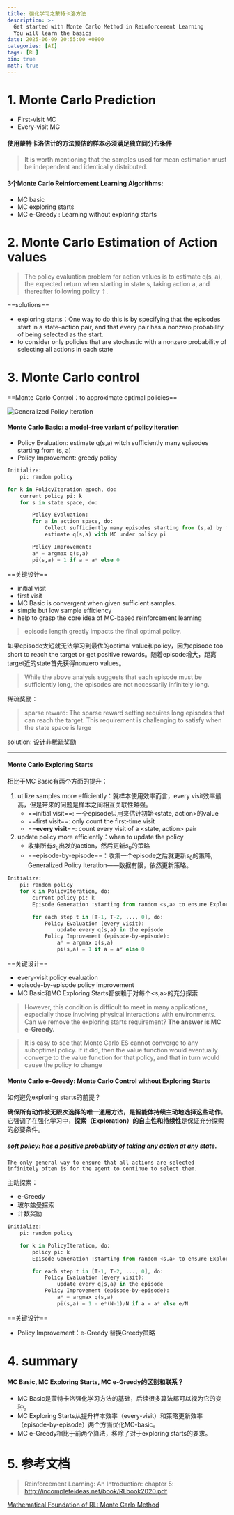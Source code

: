 ```yaml
---
title: 强化学习之蒙特卡洛方法 
description: >-
  Get started with Monte Carlo Method in Reinforcement Learning
  You will learn the basics 
date: 2025-06-09 20:55:00 +0800
categories: [AI] 
tags: [RL]
pin: true
math: true
---
```



# 1. Monte Carlo Prediction
- First-visit MC
- Every-visit MC

#### 使用蒙特卡洛估计的方法预估的样本必须满足独立同分布条件
>It is worth mentioning that the samples used for mean estimation must be independent and identically distributed.


#### 3个Monte Carlo Reinforcement Learning Algorithms:
- MC basic
- MC exploring starts
- MC e-Greedy : Learning without exploring starts


# 2.  Monte Carlo Estimation of Action values


>  The policy evaluation problem for action values is to estimate q(s, a), the expected return when starting in state s, taking action a, and thereafter following policy ⇡.

==solutions==
- exploring starts：One way to do this is by specifying that the episodes start in a state–action pair, and that every pair has a nonzero probability of being selected as the start.
- to consider only policies that are stochastic with a nonzero probability of selecting all actions in each state


# 3. Monte Carlo control
==Monte Carlo Control：to approximate optimal policies==

![Generalized Policy Iteration](/assets/img/posts/20250609/image-7.png)


#### Monte Carlo Basic: a model-free variant of policy iteration
- Policy Evaluation: estimate q(s,a) witch sufficiently many episodes starting from (s, a)
- Policy Improvement: greedy policy

```python
Initialize: 
	pi: random policy

for k in PolicyIteration epoch, do:
	current policy pi: k
	for s in state space, do:

		Policy Evaluation:
		for a in action space, do:
			Collect sufficiently many episodes starting from (s,a) by following policy pi
			estimate q(s,a) with MC under policy pi

		Policy Improvement:
		a* = argmax q(s,a)
		pi(s,a) = 1 if a = a* else 0
```

==关键设计==
- initial visit
- first visit
- MC Basic is convergent when given sufficient samples.
- simple but low sample efficiency
- help to grasp the core idea of MC-based reinforcement learning

> episode length greatly impacts the final optimal policy. 

如果episode太短就无法学习到最优的optimal value和policy，因为episode too short to reach the target or get positive rewards。随着episode增大，距离target近的state首先获得nonzero values。

>While the above analysis suggests that each episode must be sufficiently  long, the episodes are not necessarily infinitely long.


稀疏奖励：
> sparse reward: The sparse reward setting requires long episodes that can reach the target. This requirement is challenging to satisfy when the state space is large

solution: 设计非稀疏奖励

-----

#### Monte Carlo Exploring Starts
相比于MC Basic有两个方面的提升：
1. utilize samples more efficiently：就样本使用效率而言，every visit效率最高，但是带来的问题是样本之间相互关联性越强。
	- ==initial visit==: 一个episode只用来估计初始<state, action>的value
	- ==first visit==: only count the first-time visit
	- ==**every visit**==: count every visit of a <state, action> pair
2. update policy more efficiently：when to update the policy
	- 收集所有$s_0$出发的action，然后更新$s_0$的策略
	- ==episode-by-episode==：收集一个episode之后就更新$s_0$的策略, Generalized Policy Iteration——数据有限，依然更新策略。



```python
Initialize: 
	pi: random policy
	for k in PolicyIteration, do:
		current policy pi: k
		Episode Generation :starting from random <s,a> to ensure Exploring Starts following the current policy pi.

		for each step t in [T-1, T-2, ..., 0], do:
			Policy Evaluation (every visit):
				update every q(s,a) in the episode
			Policy Improvement (episode-by-episode):
				a* = argmax q(s,a)
				pi(s,a) = 1 if a = a* else 0
```


==关键设计==
- every-visit policy evaluation
- episode-by-episode policy improvement
- MC Basic和MC Exploring Starts都依赖于对每个<s,a>的充分探索
> However, this condition is difficult to meet in many applications, especially those involving physical interactions with environments. Can we remove the exploring starts requirement? 
   **The answer is MC e-Greedy.**


> It is easy to see that Monte Carlo ES cannot converge to any suboptimal policy. If it did, then the value function would eventually converge to the value function for that policy, and that in turn would cause the policy to change



#### Monte Carlo e-Greedy:  Monte Carlo Control without Exploring Starts
如何避免exploring starts的前提？

**确保所有动作被无限次选择的唯一通用方法，是智能体持续主动地选择这些动作**。它强调了在强化学习中，**探索（Exploration）的自主性和持续性**是保证充分探索的必要条件。

##### soft policy: has a positive probability of taking any action at any state.
```
The only general way to ensure that all actions are selected infinitely often is for the agent to continue to select them.
```
主动探索：
- e-Greedy
- 玻尔兹曼探索
- 计数奖励

```python
Initialize:
	pi: random policy

	for k in PolicyIteration, do:
		policy pi: k
		Episode Generation :starting from random <s,a> to ensure Exploring Starts following the current policy pi.

		for each step t in [T-1, T-2, ..., 0], do:
			Policy Evaluation (every visit):
				update every q(s,a) in the episode
			Policy Improvement (episode-by-episode):
				a* = argmax q(s,a)
				pi(s,a) = 1 - e*(N-1)/N if a = a* else e/N
```


==关键设计==
- Policy Improvement：e-Greedy 替换Greedy策略

# 4. summary
#### MC Basic, MC Exploring Starts, MC e-Greedy的区别和联系？
- MC Basic是蒙特卡洛强化学习方法的基础，后续很多算法都可以视为它的变种。
- MC Exploring Starts从提升样本效率（every-visit）和策略更新效率（episode-by-episode）两个方面优化MC-basic。
- MC e-Greedy相比于前两个算法，移除了对于exploring starts的要求。



# 5. 参考文档
> Reinforcement Learning: An Introduction: chapter 5: http://incompleteideas.net/book/RLbook2020.pdf

[Mathematical Foundation of RL: Monte Carlo Method](https://github.com/24Jay/Book-Mathematical-Foundation-of-Reinforcement-Learning/blob/main/3%20-%20Chapter%205%20Monte%20Carlo%20Methods.pdf)
